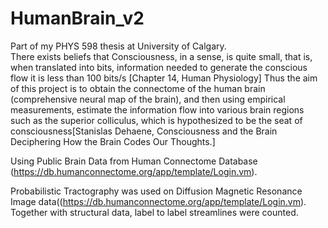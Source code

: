 # HumanBrain_v2

Part of my PHYS 598 thesis at University of Calgary.  
There exists beliefs that Consciousness, in a sense, is quite small, that is, when translated into bits, information needed to generate the conscious flow it is less than 100 bits/s [Chapter 14, Human Physiology]
Thus the aim of this project is to obtain the connectome of the human brain (comprehensive neural map of the brain), and then using empirical measurements, estimate the information flow into various brain regions such as the superior colliculus, which is hypothesized to be the seat of consciousness[Stanislas Dehaene, Consciousness and the Brain Deciphering How the Brain Codes Our Thoughts.]

Using Public Brain Data from Human Connectome Database (https://db.humanconnectome.org/app/template/Login.vm). 

Probabilistic Tractography was used on Diffusion Magnetic Resonance Image data((https://db.humanconnectome.org/app/template/Login.vm).
Together with structural data, label to label streamlines were counted.
